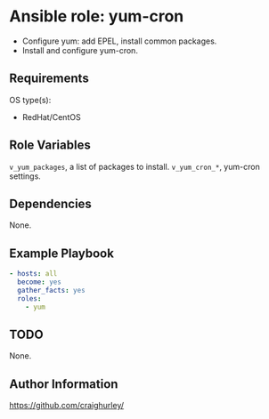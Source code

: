 # Ansible role: yum-cron

* Configure yum: add EPEL, install common packages.
* Install and configure yum-cron.

## Requirements

OS type(s):

* RedHat/CentOS

## Role Variables

`v_yum_packages`, a list of packages to install.
`v_yum_cron_*`, yum-cron settings.

## Dependencies

None.

## Example Playbook

```yaml
- hosts: all
  become: yes
  gather_facts: yes
  roles:
    - yum
```

## TODO

None.

## Author Information

<https://github.com/craighurley/>
